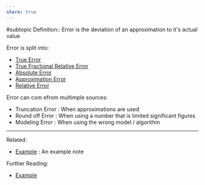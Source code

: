 ```yaml
---
share: true
---
```


#subtopic 
Definition:: Error is the deviation of an approximation to it's actual value

Error is split into:
- [True Error](./True%20Error.md)
- [True Fractional Relative Error](./True%20Fractional%20Relative%20Error.md)
- [Absolute Error](./Absolute%20Error.md)
- [Approximation Error](./Approximation%20Error.md)
- [Relative Error](Relative%20Error.md)

Error can com efrom multimple sources:
- Truncation Error : When approximations are used
- Round off Error : When using a number that is limited significant figures
- Modeling Error : When using the wrong model / algorithm

---
Related:
- [Example](./Example.md) : An example note

Further Reading:
- [Example](./Example.md)
